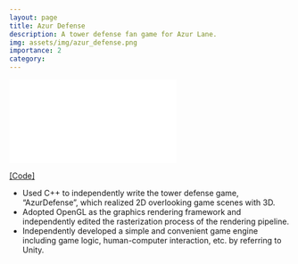 ```yaml
---
layout: page
title: Azur Defense
description: A tower defense fan game for Azur Lane.
img: assets/img/azur_defense.png
importance: 2
category:
---
```


<iframe src="//player.bilibili.com/player.html?isOutside=true&aid=379912954&bvid=BV19Z4y1Q7iX&cid=465456177&p=1" scrolling="no" border="0" frameborder="no" framespacing="0" allowfullscreen="true"></iframe>

[[Code]](https://github.com/BakaSea/AzurDefense)

* Used C++ to independently write the tower defense game, “AzurDefense”, which realized 2D overlooking game scenes with 3D.
* Adopted OpenGL as the graphics rendering framework and independently edited the rasterization process of the rendering pipeline.
* Independently developed a simple and convenient game engine including game logic, human-computer interaction, etc. by referring to Unity.